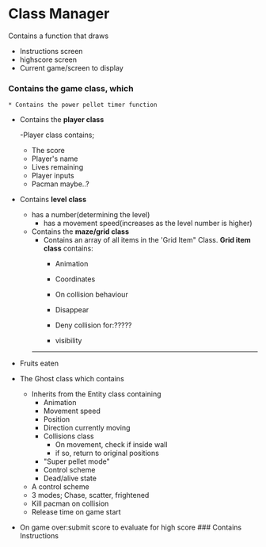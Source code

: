# Class Manager
Contains a function that draws
* Instructions screen
* highscore screen
* Current game/screen to display

 ### Contains the game class, which 
    * Contains the power pellet timer function
 * Contains the **player class**

    -Player class contains;
    * The score
    * Player's name
    * Lives remaining
    * Player inputs
    * Pacman maybe..?
    
* Contains **level class**
    * has a number(determining the level)
        * has a movement speed(increases as the level number is higher)
    * Contains the **maze/grid class**
        * Contains an array of all items in the 'Grid Item" Class.
            **Grid item class** contains:
            * Animation
            * Coordinates
            * On collision behaviour
            * Disappear
            * Deny collision for:?????

            
            * visibility
        ---
* Fruits eaten
* The Ghost class which contains
    * Inherits from the Entity class containing
        * Animation
        * Movement speed
        * Position
        * Direction currently moving
        * Collisions class
            * On movement, check if inside wall
            - if so, return to original positions
        * "Super pellet mode"
        * Control scheme
        * Dead/alive state
    * A control scheme
    * 3 modes; Chase, scatter, frightened
    * Kill pacman on collision
    * Release time on game start
* On game over:submit score to evaluate for high score
        ### Contains Instructions 